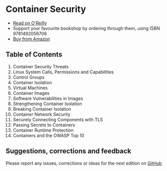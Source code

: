 # Container Security

* [Read on O'Reilly](https://learning.oreilly.com/library/view/container-security/9781492056690/)
* Support your favourite bookshop by ordering through them, using ISBN 9781492056706 
* [Buy from Amazon](https://amzn.to/2Rj2on3)

## Table of Contents

1. Container Security Threats
1. Linux System Calls, Permissions and Capabilities
1. Control Groups
1. Container Isolation
1. Virtual Machines
1. Container Images
1. Software Vulnerabilities in Images
1. Strengthening Container Isolation
1. Breaking Container Isolation
1. Container Network Security
1. Securely Connecting Components with TLS
1. Passing Secrets to Containers
1. Container Runtime Protection
1. Containers and the OWASP Top 10

## Suggestions, corrections and feedback

Please report any issues, corrections or ideas for the next edition on [GitHub](https://github.com/lizrice/container-security/issues)
